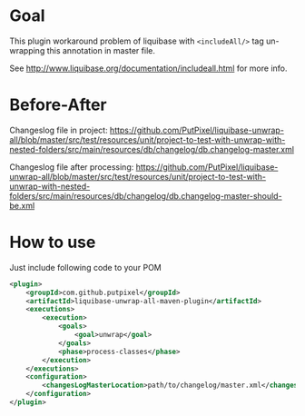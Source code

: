 # Goal
This plugin workaround problem of liquibase with `<includeAll/>` tag un-wrapping this annotation in master file.

See http://www.liquibase.org/documentation/includeall.html for more info.

# Before-After
Changeslog file in project: https://github.com/PutPixel/liquibase-unwrap-all/blob/master/src/test/resources/unit/project-to-test-with-unwrap-with-nested-folders/src/main/resources/db/changelog/db.changelog-master.xml

Changeslog file after processing: https://github.com/PutPixel/liquibase-unwrap-all/blob/master/src/test/resources/unit/project-to-test-with-unwrap-with-nested-folders/src/main/resources/db/changelog/db.changelog-master-should-be.xml

# How to use
Just include following code to your POM
```xml
<plugin>
    <groupId>com.github.putpixel</groupId>
    <artifactId>liquibase-unwrap-all-maven-plugin</artifactId>
    <executions>
        <execution>
            <goals>
                <goal>unwrap</goal>
            </goals>
            <phase>process-classes</phase>
        </execution>
    </executions>
    <configuration>
        <changesLogMasterLocation>path/to/changelog/master.xml</changesLogMasterLocation>
    </configuration>
</plugin>
```
